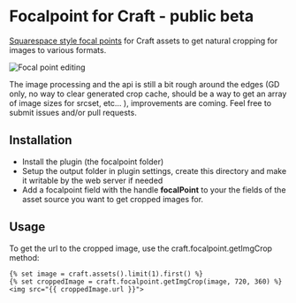 Focalpoint for Craft - public beta
=====

[Squarespace style focal points](https://support.squarespace.com/hc/en-us/articles/205826028-Using-focal-points-to-crop-and-center-images) for Craft assets to get natural cropping for images to various formats.

![Focal point editing](https://cloud.githubusercontent.com/assets/209020/11421448/459457c8-9435-11e5-965a-aaef7cf69249.png "Focal point editing")

The image processing and the api is still a bit rough around the edges (GD only, no way to clear generated crop cache, should be a way to get an array of image sizes for srcset, etc... ), improvements are coming. Feel free to submit issues and/or pull requests.

Installation
---

- Install the plugin (the focalpoint folder)
- Setup the output folder in plugin settings, create this directory and make it writable by the web server if needed
- Add a focalpoint field with the handle **focalPoint** to your the fields of the asset source you want to get cropped images for.

Usage
---

To get the url to the cropped image, use the craft.focalpoint.getImgCrop method:

	{% set image = craft.assets().limit(1).first() %}
	{% set croppedImage = craft.focalpoint.getImgCrop(image, 720, 360) %}
	<img src="{{ croppedImage.url }}">

